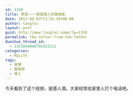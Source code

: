 ```yaml
---
id: 1150
title: 来信——一部很感人的微电影
date: 2011-09-03T13:54:59+00:00
author: tanglei
layout: post
guid: http://www.tanglei.name/?p=1150
permalink: the-letter-from-the-father
duoshuo_thread_id:
  - 1351844048792453212
categories:
  - MyLife
tags:
  - 亲情
  - 微电影
  - 感人
---
```

今天看到了这个视频，挺感人滴。大家经常给家里人打个电话吧。
